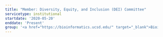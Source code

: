 ```yaml
---
title: "Member: Diversity, Equity, and Inclusion (DEI) Committee"
servicetype: institutional
startdate: '2020-05-20'
enddate: 'Present'
group: '<a href="https://bioinformatics.ucsd.edu/" target="_blank">Bioinformatics & Systems Biology (BISB) Graduate Program</a>, UC San Diego'
---
```

